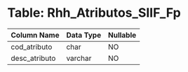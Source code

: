 # Table: Rhh_Atributos_SIIF_Fp

| Column Name | Data Type | Nullable |
|-------------|-----------|----------|
| cod_atributo | char | NO |
| desc_atributo | varchar | NO |

